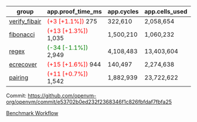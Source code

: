 | group | app.proof_time_ms | app.cycles | app.cells_used | leaf.proof_time_ms | leaf.cycles | leaf.cells_used |
| -- | -- | -- | -- | -- | -- | -- |
| [verify_fibair](https://github.com/openvm-org/openvm/blob/benchmark-results/benchmarks-pr/2109/verify_fibair-e53702b0ed232f2368346f1c826fbfdaf7fbfa25.md) |<span style='color: red'>(+3 [+1.1%])</span> 275 |  322,610 |  2,058,654 |- | - | - |
| [fibonacci](https://github.com/openvm-org/openvm/blob/benchmark-results/benchmarks-pr/2109/fibonacci-e53702b0ed232f2368346f1c826fbfdaf7fbfa25.md) |<span style='color: red'>(+13 [+1.3%])</span> 1,035 |  1,500,210 |  1,060,232 |- | - | - |
| [regex](https://github.com/openvm-org/openvm/blob/benchmark-results/benchmarks-pr/2109/regex-e53702b0ed232f2368346f1c826fbfdaf7fbfa25.md) |<span style='color: green'>(-34 [-1.1%])</span> 2,949 |  4,108,483 |  13,403,604 |- | - | - |
| [ecrecover](https://github.com/openvm-org/openvm/blob/benchmark-results/benchmarks-pr/2109/ecrecover-e53702b0ed232f2368346f1c826fbfdaf7fbfa25.md) |<span style='color: red'>(+15 [+1.6%])</span> 944 |  140,497 |  2,274,638 |- | - | - |
| [pairing](https://github.com/openvm-org/openvm/blob/benchmark-results/benchmarks-pr/2109/pairing-e53702b0ed232f2368346f1c826fbfdaf7fbfa25.md) |<span style='color: red'>(+11 [+0.7%])</span> 1,542 |  1,882,939 |  23,722,622 |- | - | - |


Commit: https://github.com/openvm-org/openvm/commit/e53702b0ed232f2368346f1c826fbfdaf7fbfa25

[Benchmark Workflow](https://github.com/openvm-org/openvm/actions/runs/17370354415)
